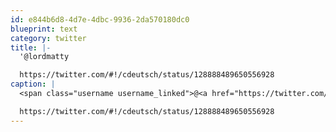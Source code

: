 ```yaml
---
id: e844b6d8-4d7e-4dbc-9936-2da570180dc0
blueprint: text
category: twitter
title: |-
  '@lordmatty 

  https://twitter.com/#!/cdeutsch/status/128888489650556928
caption: |
  <span class="username username_linked">@<a href="https://twitter.com/lordmatty" title="Matt Brooke-Smith">lordmatty</a></span> 

  https://twitter.com/#!/cdeutsch/status/128888489650556928
---
```


